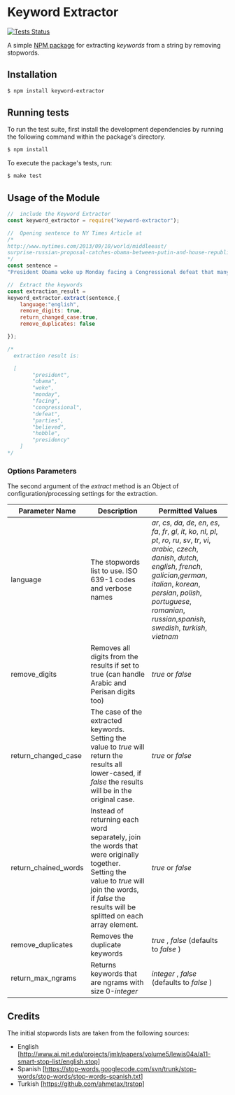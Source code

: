 # Keyword Extractor

[![Tests Status](https://github.com/michaeldelorenzo/keyword-extractor/workflows/test/badge.svg)](https://github.com/michaeldelorenzo/keyword-extractor/actions)

A simple [NPM package](https://npmjs.org/package/keyword-extractor) for extracting _keywords_ from a string by
removing stopwords.

## Installation

```sh
$ npm install keyword-extractor
```

## Running tests

To run the test suite, first install the development dependencies by running the following command within the package's
directory.

```sh
$ npm install
```

To execute the package's tests, run:

``` sh
$ make test
```

## Usage of the Module

```javascript
//  include the Keyword Extractor
const keyword_extractor = require("keyword-extractor");

//  Opening sentence to NY Times Article at
/*
http://www.nytimes.com/2013/09/10/world/middleeast/
surprise-russian-proposal-catches-obama-between-putin-and-house-republicans.html
*/
const sentence =
"President Obama woke up Monday facing a Congressional defeat that many in both parties believed could hobble his presidency."

//  Extract the keywords
const extraction_result =
keyword_extractor.extract(sentence,{
    language:"english",
    remove_digits: true,
    return_changed_case:true,
    remove_duplicates: false

});

/*
  extraction result is:

  [
        "president",
        "obama",
        "woke",
        "monday",
        "facing",
        "congressional",
        "defeat",
        "parties",
        "believed",
        "hobble",
        "presidency"
    ]
*/
```

### Options Parameters

The second argument of the _extract_ method is an Object of configuration/processing settings for the extraction.

Parameter Name | Description | Permitted Values
---------------|-------------|-----------------
language       | The stopwords list to use. ISO 639-1 codes and verbose names | _ar_, _cs_, _da_, _de_, _en_, _es_, _fa_, _fr_, _gl_, _it_, _ko_, _nl_, _pl_, _pt_, _ro_, _ru_, _sv_, _tr_, _vi_, _arabic_, _czech_, _danish_, _dutch_, _english_, _french_, _galician_,_german_, _italian_, _korean_, _persian_, _polish_, _portuguese_, _romanian_, _russian_,_spanish_, _swedish_, _turkish_, _vietnam_
remove_digits | Removes all digits from the results if set to true (can handle Arabic and Perisan digits too) | _true_ or _false_
return_changed_case | The case of the extracted keywords. Setting the value to _true_ will return the results all lower-cased, if _false_ the results will be in the original case. | _true_ or _false_
return_chained_words | Instead of returning each word separately, join the words that were originally together. Setting the value to _true_ will join the words, if _false_ the results will be splitted on each array element. | _true_ or _false_
remove_duplicates | Removes the duplicate keywords | _true_ , _false_ (defaults to _false_ )
return_max_ngrams | Returns keywords that are ngrams with size 0-_integer_ | _integer_ , _false_ (defaults to _false_ )


## Credits

The initial stopwords lists are taken from the following sources:

- English [http://www.ai.mit.edu/projects/jmlr/papers/volume5/lewis04a/a11-smart-stop-list/english.stop]
- Spanish [https://stop-words.googlecode.com/svn/trunk/stop-words/stop-words/stop-words-spanish.txt]
- Turkish [https://github.com/ahmetax/trstop]
